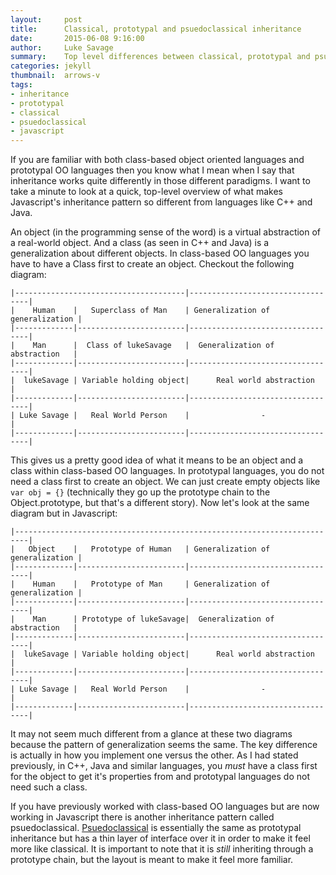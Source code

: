 ```yaml
---
layout:     post
title:      Classical, prototypal and psuedoclassical inheritance
date:       2015-06-08 9:16:00
author:     Luke Savage
summary:    Top level differences between classical, prototypal and psuedoclassical inheritance
categories: jekyll
thumbnail:  arrows-v
tags:
- inheritance
- prototypal
- classical
- psuedoclassical
- javascript
---
```


If you are familiar with both class-based object oriented languages and prototypal OO languages then you know what I mean when I say that inheritance
works quite differently in those different paradigms. I want to take a minute to look at a quick, top-level overview of what makes Javascript's
inheritance pattern so different from languages like C++ and Java.

An object (in the programming sense of the word) is a virtual abstraction of a real-world object. And a class (as seen in C++ and Java) is a generalization about different objects. In class-based OO languages you have to have a Class first to create an object. Checkout the following diagram:

```
|--------------------------------------|----------------------------------|
|    Human    |   Superclass of Man    | Generalization of generalization |
|-------------|------------------------|----------------------------------|
|    Man      |  Class of lukeSavage   |  Generalization of abstraction   |
|-------------|------------------------|----------------------------------|
|  lukeSavage | Variable holding object|      Real world abstraction      |
|-------------|------------------------|----------------------------------|
| Luke Savage |   Real World Person    |                -                 |
|-------------|------------------------|----------------------------------|
```

This gives us a pretty good idea of what it means to be an object and a class within class-based OO languages. In prototypal languages, you do not need a class first to create an object. We can just create empty objects like `var obj = {}` (technically they go up the prototype chain to the Object.prototype, but that's a different story). Now let's look at the same diagram but in Javascript:

```
|-------------------------------------------------------------------------|
|   Object    |   Prototype of Human   | Generalization of generalization |
|-------------|------------------------|----------------------------------|
|    Human    |   Prototype of Man     | Generalization of generalization |
|-------------|------------------------|----------------------------------|
|    Man      | Prototype of lukeSavage|  Generalization of abstraction   |
|-------------|------------------------|----------------------------------|
|  lukeSavage | Variable holding object|      Real world abstraction      |
|-------------|------------------------|----------------------------------|
| Luke Savage |   Real World Person    |                -                 |
|-------------|------------------------|----------------------------------|
```

It may not seem much different from a glance at these two diagrams because the pattern of generalization seems the same. The key difference is actually in how you implement one versus the other. As I had stated previously, in C++, Java and similar languages, you _must_ have a class first for the object to get it's properties from and prototypal languages do not need such a class.

If you have previously worked with class-based OO languages but are now working in Javascript there is another inheritance pattern called psuedoclassical. [Psuedoclassical](http://javascript.info/tutorial/pseudo-classical-pattern) is essentially the same as prototypal inheritance but has a thin layer of interface over it in order to make it feel more like classical. It is important to note that it is _still_ inheriting through a prototype chain, but the layout is meant to make it feel more familiar.